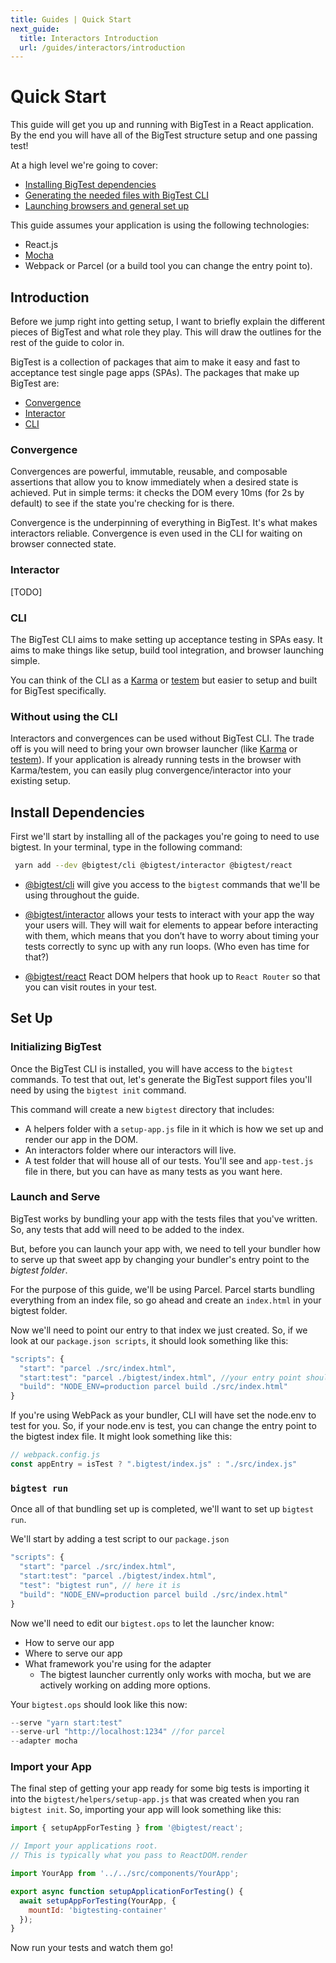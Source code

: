 ```yaml
---
title: Guides | Quick Start
next_guide:
  title: Interactors Introduction
  url: /guides/interactors/introduction
---
```


# Quick Start

This guide will get you up and running with BigTest in a React
application. By the end you will have all of the BigTest structure
setup and one passing test!

At a high level we're going to cover:

- [Installing BigTest dependencies](#install-dependencies)
- [Generating the needed files with BigTest CLI](#initializing-bigtest)
- [Launching browsers and general set up](#launch-and-serve)

This guide assumes your application is using the following
technologies:

- React.js
- [Mocha](https://mochajs.org/)
- Webpack or Parcel (or a build tool you can change the entry point
to).

## Introduction

Before we jump right into getting setup, I want to briefly explain the
different pieces of BigTest and what role they play. This will draw
the outlines for the rest of the guide to color in.

BigTest is a collection of packages that aim to make it easy and fast to
acceptance test single page apps (SPAs). The packages that make up
BigTest are:

- [Convergence](/docs/convergence/)
- [Interactor](/docs/interactor/)
- [CLI](https://github.com/bigtestjs/cli)

### Convergence

Convergences are powerful, immutable, reusable, and composable
assertions that allow you to know immediately when a desired state is
achieved. Put in simple terms: it checks the DOM every 10ms (for 2s by
default) to see if the state you're checking for is there.

Convergence is the underpinning of everything in BigTest. It's what
makes interactors reliable. Convergence is even used in the CLI for
waiting on browser connected state.

### Interactor

[TODO]

### CLI

The BigTest CLI aims to make setting up acceptance testing in SPAs
easy. It aims to make things like setup, build tool integration, and browser
launching simple.

You can think of the CLI as a [Karma](https://karma-runner.github.io/2.0/index.html) or
[testem](https://github.com/testem/testem) but easier to setup and
built for BigTest specifically.

### Without using the CLI

Interactors and convergences can be used without BigTest CLI. The
trade off is you will need to bring your own browser launcher
(like [Karma](https://karma-runner.github.io/2.0/index.html) or
[testem](https://github.com/testem/testem)). If your application is
already running tests in the browser with Karma/testem, you can easily plug
convergence/interactor into your existing setup.

## Install Dependencies

First we'll start by installing all of the packages you're going to
need to use bigtest. In your terminal, type in the following command:

```bash
 yarn add --dev @bigtest/cli @bigtest/interactor @bigtest/react
```

- [@bigtest/cli](https://github.com/bigtestjs/cli) will give you
access to the `bigtest` commands that we'll be using throughout the
guide.

- [@bigtest/interactor](https://github.com/bigtestjs/interactor)
allows your tests to interact with your app the way your users
will. They will wait for elements to appear before interacting with
them, which means that you don’t have to worry about timing your tests
correctly to sync up with any run loops. (Who even has time for that?)

- [@bigtest/react](https://github.com/bigtestjs/react) React DOM
helpers that hook up to `React Router` so that you can visit routes in
your test.

## Set Up

### Initializing BigTest

Once the BigTest CLI is installed, you will have access to the
`bigtest` commands. To test that out, let's generate the BigTest
support files you'll need by using the `bigtest init` command.

This command will create a new `bigtest` directory that includes:

* A helpers folder with a `setup-app.js` file in it which is how we
set up and render our app in the DOM.
* An interactors folder where our interactors will live.
* A test folder that will house all of our tests. You'll see and
`app-test.js` file in there, but you can have as many tests as you
want here.

### Launch and Serve

BigTest works by bundling your app with the tests files that you've
written. So, any tests that add will need to be added to the index.

But, before you can launch your app with, we need to tell your bundler
how to serve up that sweet app by changing your bundler's entry point
to the *bigtest folder*.

For the purpose of this guide, we'll be using Parcel. Parcel starts
bundling everything from an index file, so go ahead and create an
`index.html` in your bigtest folder.

Now we'll need to point our entry to that index we just created. So,
if we look at our `package.json scripts`, it should look something
like this:

```javascript
"scripts": {
  "start": "parcel ./src/index.html",
  "start:test": "parcel ./bigtest/index.html", //your entry point should look like this
  "build": "NODE_ENV=production parcel build ./src/index.html"
}
```
If you're using WebPack as your bundler, CLI will have set the
node.env to test for you. So, if your node.env is test, you can change
the entry point to the bigtest index file. It might look something
like this:

```javascript
// webpack.config.js
const appEntry = isTest ? ".bigtest/index.js" : "./src/index.js"
```

### `bigtest run`

Once all of that bundling set up is completed, we'll want to set up
`bigtest run`.

We'll start by adding a test script to our `package.json`

```javascript
"scripts": {
  "start": "parcel ./src/index.html",
  "start:test": "parcel ./bigtest/index.html",
  "test": "bigtest run", // here it is
  "build": "NODE_ENV=production parcel build ./src/index.html"
}
```

Now we'll need to edit our `bigtest.ops` to let the launcher know:

- How to serve our app
- Where to serve our app
- What framework you're using for the adapter
  - The bigtest launcher currently only works with mocha, but we are
actively working on adding more options.

Your `bigtest.ops` should look like this now:

```javascript
--serve "yarn start:test"
--serve-url "http://localhost:1234" //for parcel
--adapter mocha
```

### Import your App

The final step of getting your app ready for some big tests is
importing it into the `bigtest/helpers/setup-app.js` that was created
when you ran `bigtest init`. So, importing your app will look
something like this:

```javascript
import { setupAppForTesting } from '@bigtest/react';

// Import your applications root.
// This is typically what you pass to ReactDOM.render

import YourApp from '../../src/components/YourApp';

export async function setupApplicationForTesting() {
  await setupAppForTesting(YourApp, {
    mountId: 'bigtesting-container'
  });
}
```

Now run your tests and watch them go!
